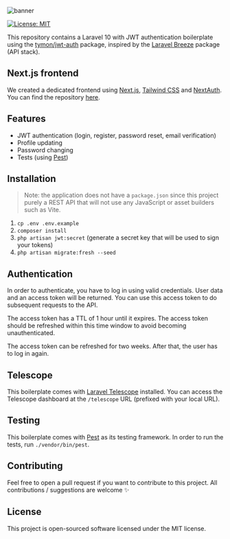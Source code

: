 ![banner](https://github.com/avocado-media/laravel-jwt-rest-api/assets/32078923/406beeba-f72e-41be-bab1-c07ed32eff83)

[![License: MIT](https://img.shields.io/badge/License-MIT-green.svg)](https://opensource.org/licenses/MIT)

This repository contains a Laravel 10 with JWT authentication boilerplate
using the [tymon/jwt-auth](https://github.com/tymondesigns/jwt-auth) package, inspired by
the [Laravel Breeze](https://github.com/laravel/breeze) package (API stack).

## Next.js frontend

We created a dedicated frontend using [Next.js](https://nextjs.org/), [Tailwind CSS](https://tailwindcss.com/)
and [NextAuth](https://next-auth.js.org/). You can find the
repository [here](https://github.com/avocado-media/nextjs-jwt-app-router).

## Features

- JWT authentication (login, register, password reset, email verification)
- Profile updating
- Password changing
- Tests (using [Pest](https://pestphp.com/))

## Installation

> Note: the application does not have a `package.json` since this project purely a REST API that will not use any
> JavaScript or asset builders such as Vite.

1. `cp .env .env.example`
2. `composer install`
3. `php artisan jwt:secret` (generate a secret key that will be used to sign your tokens)
4. `php artisan migrate:fresh --seed`

## Authentication

In order to authenticate, you have to log in using valid credentials. User data and an access token will be returned.
You can use this access token to do subsequent requests to the API.

The access token has a TTL of 1 hour until it expires. The access token should be refreshed within this time window to
avoid becoming unauthenticated.

The access token can be refreshed for two weeks. After that, the user has to log in again.

## Telescope

This boilerplate comes with [Laravel Telescope](https://laravel.com/docs/8.x/telescope) installed. You can access the
Telescope dashboard at the `/telescope` URL (prefixed with your local URL).

## Testing

This boilerplate comes with [Pest](https://pestphp.com/) as its testing framework. In order to run the tests,
run `./vendor/bin/pest`.

## Contributing

Feel free to open a pull request if you want to contribute to this project. All contributions / suggestions are
welcome ✨

## License

This project is open-sourced software licensed under the MIT license.
